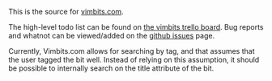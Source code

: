 This is the source for [vimbits.com](http://www.vimbits.com).

The high-level todo list can be found on [the vimbits trello board](https://trello.com/b/tp4Tdn3O).  Bug reports and whatnot can be viewed/added on the [github issues](https://github.com/kkuchta/Vimbits/issues) page.

Currently, Vimbits.com allows for searching by tag, and that assumes that the user 
tagged the bit well. Instead of relying on this assumption, it should be possible 
to internally search on the title attribute of the bit.
